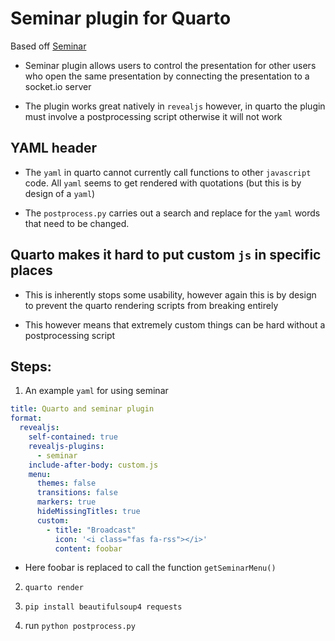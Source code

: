 # Seminar plugin for Quarto

Based off [Seminar](https://github.com/rajgoel/reveal.js-plugins/tree/master/seminar)

- Seminar plugin allows users to control the presentation for other users who open the same presentation by connecting the presentation to a socket.io server

- The plugin works great natively in `revealjs` however, in quarto the plugin must involve a postprocessing script otherwise it will not work

## YAML header

- The `yaml` in quarto cannot currently call functions to other `javascript` code. All `yaml` seems to get rendered with quotations (but this is by design of a `yaml`)

- The `postprocess.py` carries out a search and replace for the `yaml` words that need to be changed.

## Quarto makes it hard to put custom `js` in specific places

- This is inherently stops some usability, however again this is by design to prevent the quarto rendering scripts from breaking entirely

- This however means that extremely custom things can be hard without a postprocessing script

## Steps:

1. An example `yaml` for using seminar

```yaml
title: Quarto and seminar plugin
format:
  revealjs:
    self-contained: true
    revealjs-plugins:
      - seminar
    include-after-body: custom.js
    menu:
      themes: false
      transitions: false
      markers: true
      hideMissingTitles: true
      custom:
        - title: "Broadcast"
          icon: '<i class="fas fa-rss"></i>'
          content: foobar
```

- Here foobar is replaced to call the function `getSeminarMenu()`

2. `quarto render`

3. `pip install beautifulsoup4 requests`

4. run `python postprocess.py`
